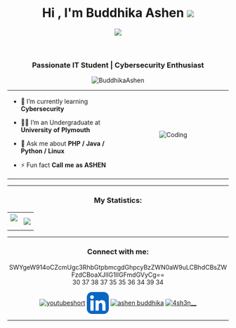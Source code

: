 <h1 align="center"><b>Hi , I'm Buddhika Ashen </b><img src="https://media.giphy.com/media/hvRJCLFzcasrR4ia7z/giphy.gif" width="35"></h1>

<p align="center">
  <a href="https://github.com/DenverCoder1/readme-typing-svg"><img src="https://readme-typing-svg.herokuapp.com?font=Time+New+Roman&color=cyan&size=25&center=true&vCenter=true&width=600&height=100&lines=Welcome&hearts;++;Self-taught+Back-End+Developer,;Computer+Security+Student,;CTF+Player,;Active+Learner/Researcher,;Love+to+learn+new+stuffs..<3"></a>
</p>
<br>

<h3 align="center">Passionate IT Student | Cybersecurity Enthusiast</h3>
<p align="center"> <img src="https://komarev.com/ghpvc/?username=BuddhikaAshen&label=Profile%20views&color=0e75b6&style=flat" alt="BuddhikaAshen" /> </p>

<table align="center">
<tr border="none">
<td width="50%" align="left">
  
- 🌱 I’m currently learning **Cybersecurity**

- 🧑‍🎓 I’m an Undergraduate at **University of Plymouth**

- 💬 Ask me about **PHP / Java / Python / Linux**
  
- ⚡ Fun fact **Call me as ASHEN**

</td>
<td width="50%" align="center">

  <img align="center" alt="Coding" width="450" src="https://repository-images.githubusercontent.com/588181932/e36ec678-7984-4cdd-8e4c-a3932772ff8e">

  
  </td>
</tr>
</table>

---

<h3 align="center">My Statistics:</h3>
<p align="center">
<table align="center">
<tr border="none">
<td width="50%" align="center">
  
  <img  align="center"  src="https://github-readme-stats.vercel.app/api?username=BuddhikaAshen&theme=dark&show_icons=true&count_private=true" />
  <br></br>
  
</td>
<td width="50%" align="center">

<img align="center" src="https://github-readme-stats.vercel.app/api/top-langs/?username=BuddhikaAshen&theme=dark&hide_border=false&langs_count=10&cache_seconds=1800"/>

  
  </td>

</tr>
</table>

---

<h3 align="center">Connect with me:</h3>
<p align="center">SWYgeW914oCZcmUgc3RhbGtpbmcgdGhpcyBzZWN0aW9uLCBhdCBsZWFzdCBoaXJlIG1lIGFmdGVyCg==<br>30 37 38 37 35 35 36 34 39 34</p>
<p align="center">
<a href="https://www.youtube.com/@youtubeshort2068" target="blank"><img align="center" src="https://static-00.iconduck.com/assets.00/youtube-icon-2048x2048-gedp2icy.png" alt="youtubeshort" height="50" width="50" /></a>
<a href="https://www.linkedin.com/in/buddhika-ashen-935257216/" target="blank"><img align="center" src="https://github.com/tandpfun/skill-icons/blob/main/icons/LinkedIn.svg" alt="buddhika-ashen" height="50" width="50" /></a>
<a href="https://www.facebook.com/share/15VnmDmDcd/" target="blank"><img align="center" src="https://raw.githubusercontent.com/rahuldkjain/github-profile-readme-generator/master/src/images/icons/Social/facebook.svg" alt="ashen buddhika" height="50" width="50" /></a>
<a href="https://www.instagram.com/4sh3n__?utm_source=qr&igsh=MXNiM3FqOGMzYWx3MA==" target="blank"><img align="center" src="https://www.edigitalagency.com.au/wp-content/uploads/new-Instagram-icon-png-full-colour.png" alt="4sh3n__" height="50" width="50" /></a>
</p>

---
